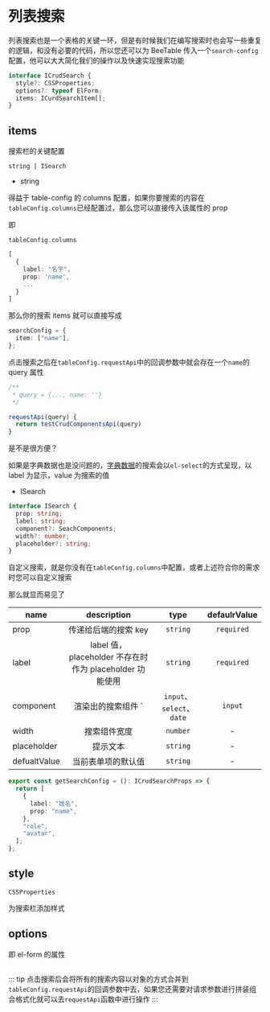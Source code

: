 # 列表搜索

列表搜索也是一个表格的关键一环，但是有时候我们在编写搜索时也会写一些重复的逻辑，和没有必要的代码，所以您还可以为 BeeTable 传入一个`search-config`配置，他可以大大简化我们的操作以及快速实现搜索功能

```ts
interface ICrudSearch {
  style?: CSSProperties;
  options?: typeof ElForm;
  items: ICurdSearchItem[];
}
```

## items

搜索栏的关键配置

`string | ISearch`

- string

得益于 table-config 的 columns 配置，如果你要搜索的内容在`tableConfig.columns`已经配置过，那么您可以直接传入该属性的 prop

即

`tableConfig.columns`

```ts
[
  {
    label: "名字",
    prop: 'name',
    ...
  }
]
```

那么你的搜索 items 就可以直接写成

```ts
searchConfig = {
  item: ["name"],
};
```

点击搜索之后在`tableConfig.requestApi`中的回调参数中就会存在一个`name`的 query 属性

```ts
/**
 * query = {..., name: ''}
 */

requestApi(query) {
  return testCrudComponentsApi(query)
}
```

是不是很方便？

如果是字典数据也是没问题的，[字典数据](./%E5%88%97%E8%AE%BE%E7%BD%AE.md#dicts)的搜索会以`el-select`的方式呈现，以 label 为显示，value 为搜索的值

- ISearch

```ts
interface ISearch {
  prop: string;
  label: string;
  component?: SeachComponents;
  width?: number;
  placeholder?: string;
}
```

自定义搜索，就是你没有在`tableConfig.columns`中配置，或者上述符合你的需求时您可以自定义搜索

那么就显而易见了

| name         |                       description                        |           type            | defaulrValue |
| ------------ | :------------------------------------------------------: | :-----------------------: | :----------: |
| prop         |                   传递给后端的搜索 key                   |         `string`          |  `required`  |
| label        | label 值， placeholder 不存在时作为 placeholder 功能使用 |         `string`          |  `required`  |
| component    |                    渲染出的搜索组件 `                    | `input`、`select`、`date` |   `input`    |
| width        |                       搜索组件宽度                       |         `number`          |      -       |
| placeholder  |                         提示文本                         |         `string`          |      -       |
| defualtValue |                    当前表单项的默认值                    |         `string`          |      -       |

```ts
export const getSearchConfig = (): ICrudSearchProps => {
  return [
    {
      label: "姓名",
      prop: "name",
    },
    "role",
    "avatar",
  ];
};
```

## style

`CSSProperties`

为搜索栏添加样式

## options

即 el-form 的属性

##

::: tip
点击搜索后会将所有的搜索内容以对象的方式合并到`tableConfig.requestApi`的回调参数中去，如果您还需要对请求参数进行拼装组合格式化就可以去`requestApi`函数中进行操作
:::
